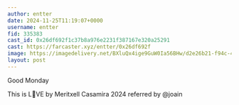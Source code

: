 ```yaml
---
author: entter
date: 2024-11-25T11:19:07+0000
username: entter
fid: 335383
cast_id: 0x26df692f1c37b8a976e2231f387167e320a25291
cast: https://farcaster.xyz/entter/0x26df692f
image: https://imagedelivery.net/BXluQx4ige9GuW0Ia56BHw/d2e26b21-f94c-4213-f278-c03af5922400/original
layout: post
---
```


Good Monday

This is L💖VE by Meritxell Casamira 2024
referred by @joain

<img src='https://imagedelivery.net/BXluQx4ige9GuW0Ia56BHw/d2e26b21-f94c-4213-f278-c03af5922400/original' alt='' referrerpolicy='no-referrer'/>

